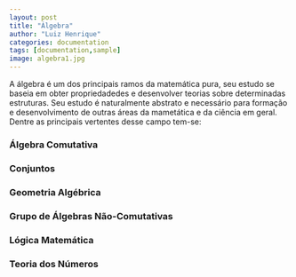```yaml
---
layout: post
title: "Álgebra"
author: "Luiz Henrique"
categories: documentation
tags: [documentation,sample]
image: algebra1.jpg
---
```


A álgebra é um dos principais ramos da matemática pura, seu estudo se baseia em obter propriedadedes e desenvolver teorias sobre determinadas estruturas. Seu estudo é naturalmente abstrato e necessário para formação e desenvolvimento de outras áreas da mametática e da ciência em geral. Dentre as principais vertentes desse campo tem-se:

### Álgebra Comutativa



### Conjuntos


### Geometria Algébrica


### Grupo de Álgebras Não-Comutativas

### Lógica Matemática

 

### Teoria dos Números




